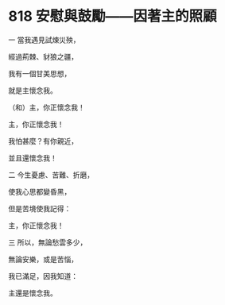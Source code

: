 # 818 安慰與鼓勵——因著主的照顧

一 當我遇見試煉災殃，

經過荊棘、豺狼之疆，

我有一個甘美思想，

就是主懷念我。

（和）主，你正懷念我！

主，你正懷念我！

我怕甚麼？有你親近，

並且還懷念我！

二 今生憂慮、苦難、折磨，

使我心思都變昏黑，

但是苦境使我記得：

主，你正懷念我！

三 所以，無論愁雲多少，

無論安樂，或是苦惱，

我已滿足，因我知道：

主還是懷念我。

